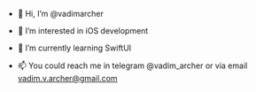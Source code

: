 - 👋 Hi, I’m @vadimarcher
- 👀 I’m interested in iOS development
- 🌱 I’m currently learning SwiftUI 

- 📫 You could reach me in telegram @vadim_archer or via email vadim.v.archer@gmail.com
